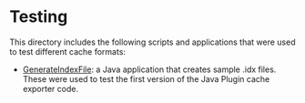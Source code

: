 # Testing

This directory includes the following scripts and applications that were used to test different cache formats:

* [GenerateIndexFile](JavaPlugin/GenerateIndexFile.java): a Java application that creates sample .idx files. These were used to test the first version of the Java Plugin cache exporter code.
